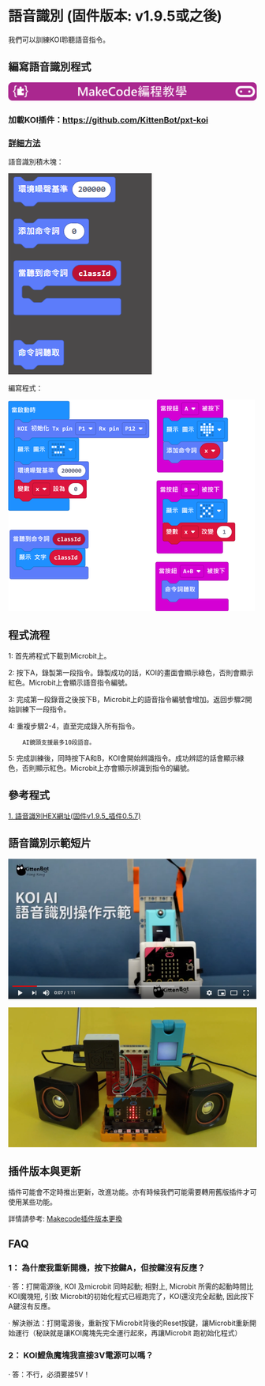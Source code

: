 # **語音識別 (固件版本: v1.9.5或之後)**

我們可以訓練KOI聆聽語音指令。

## 編寫語音識別程式

![](../../PWmodules/images/mcbanner.png)

### 加載KOI插件：https://github.com/KittenBot/pxt-koi


### [詳細方法](../../../Makecode/powerBrickMC)

語音識別積木塊：

![](KOI13/1.png)

編寫程式：

![](KOI13/2.png)

## 程式流程

1: 首先將程式下載到Microbit上。

2: 按下A，錄製第一段指令。錄製成功的話，KOI的畫面會顯示綠色，否則會顯示紅色。Microbit上會顯示語音指令編號。

3: 完成第一段錄音之後按下B，Microbit上的語音指令編號會增加。返回步驟2開始訓練下一段指令。

4: 重複步驟2-4，直至完成錄入所有指令。

        AI鏡頭支援最多10段語音。

5: 完成訓練後，同時按下A和B，KOI會開始辨識指令。成功辨認的話會顯示綠色，否則顯示紅色。Microbit上亦會顯示辨識到指令的編號。

## 參考程式

[1. 語音識別HEX網址(固件v1.9.5_插件0.5.7)](https://makecode.microbit.org/_aqCH640XxJu5)

## 語音識別示範短片

[![](KOI13/3.png)](https://www.youtube.com/watch?v=xlcv4hETpRI&feature=youtu.be)

[![](KOI13/video.png)](https://www.youtube.com/watch?v=771JRYQIv0o)


## 插件版本與更新

插件可能會不定時推出更新，改進功能。亦有時候我們可能需要轉用舊版插件才可使用某些功能。

詳情請參考: [Makecode插件版本更換](../../../Makecode/makecode_extensionUpdate)

## FAQ

### 1： 為什麼我重新開機，按下按鍵A，但按鍵沒有反應？

·    答：打開電源後, KOI 及microbit 同時起動; 相對上, Microbit 所需的起動時間比KOI魔塊短, 引致 Microbit的初始化程式已經跑完了，KOI還沒完全起動, 因此按下A鍵沒有反應。

·    解決辦法：打開電源後，重新按下Microbit背後的Reset按鍵，讓Microbit重新開始運行（秘訣就是讓KOI魔塊先完全運行起來，再讓Microbit 跑初始化程式）

### 2： KOI鯉魚魔塊我直接3V電源可以嗎？

·    答：不行，必須要接5V！


